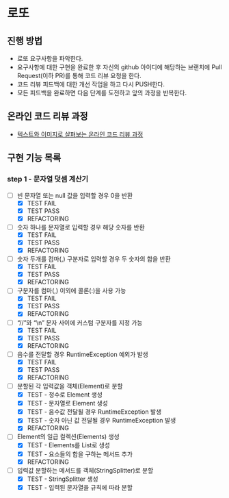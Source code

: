 # 로또
## 진행 방법
* 로또 요구사항을 파악한다.
* 요구사항에 대한 구현을 완료한 후 자신의 github 아이디에 해당하는 브랜치에 Pull Request(이하 PR)를 통해 코드 리뷰 요청을 한다.
* 코드 리뷰 피드백에 대한 개선 작업을 하고 다시 PUSH한다.
* 모든 피드백을 완료하면 다음 단계를 도전하고 앞의 과정을 반복한다.

## 온라인 코드 리뷰 과정
* [텍스트와 이미지로 살펴보는 온라인 코드 리뷰 과정](https://github.com/next-step/nextstep-docs/tree/master/codereview)

## 구현 기능 목록

### step 1 - 문자열 덧셈 계산기
- [ ] 빈 문자열 또는 null 값을 입력할 경우 0을 반환
    - [x] TEST FAIL
    - [x] TEST PASS
    - [x] REFACTORING
- [ ] 숫자 하나를 문자열로 입력할 경우 해당 숫자를 반환
    - [x] TEST FAIL
    - [x] TEST PASS
    - [x] REFACTORING
- [ ] 숫자 두개를 컴마(,) 구분자로 입력할 경우 두 숫자의 합을 반환
    - [x] TEST FAIL
    - [x] TEST PASS
    - [x] REFACTORING
- [ ] 구분자를 컴마(,) 이외에 콜론(:)을 사용 가능
    - [x] TEST FAIL
    - [x] TEST PASS
    - [x] REFACTORING
- [ ] “//”와 “\n” 문자 사이에 커스텀 구분자를 지정 가능
    - [x] TEST FAIL
    - [x] TEST PASS
    - [x] REFACTORING
- [ ] 음수를 전달할 경우 RuntimeException 예외가 발생
    - [x] TEST FAIL
    - [x] TEST PASS
    - [x] REFACTORING
- [ ] 분할된 각 입력값을 객체(Element)로 분할
    - [x] TEST - 정수로 Element 생성
    - [x] TEST - 문자열로 Element 생성
    - [x] TEST - 음수값 전달될 경우 RuntimeException 발생
    - [x] TEST - 숫자 아닌 값 전달될 경우 RuntimeException 발생
    - [x] REFACTORING
- [ ] Element의 일급 컬렉션(Elements) 생성
    - [x] TEST - Elements를 List로 생성
    - [x] TEST - 요소들의 합을 구하는 메서드 추가
    - [x] REFACTORING
- [ ] 입력값 분할하는 메서드를 객체(StringSplitter)로 분할
    - [x] TEST - StringSplitter 생성
    - [x] TEST - 입력된 문자열을 규칙에 따라 분할